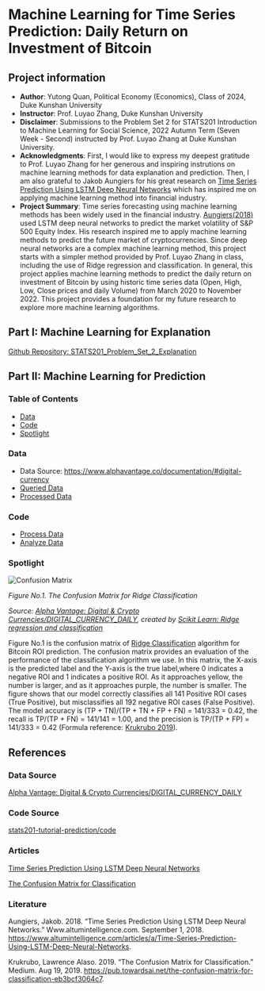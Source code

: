 # Machine Learning for Time Series Prediction: Daily Return on Investment of Bitcoin
## Project information
- **Author**: Yutong Quan, Political Economy (Economics), Class of 2024, Duke Kunshan University
- **Instructor**: Prof. Luyao Zhang, Duke Kunshan University
- **Disclaimer**: Submissions to the Problem Set 2 for STATS201 Introduction to Machine Learning for Social Science, 2022 Autumn Term (Seven Week - Second) instructed by Prof. Luyao Zhang at Duke Kunshan University.
- **Acknowledgments**: First, I would like to express my deepest gratitude to Prof. Luyao Zhang for her generous and inspiring instrutions on machine learning methods for data explanation and prediction. Then, I am also grateful to Jakob Aungiers for his great research on [Time Series Prediction Using LSTM Deep Neural Networks](https://www.altumintelligence.com/articles/a/Time-Series-Prediction-Using-LSTM-Deep-Neural-Networks) which has inspired me on applying machine learning method into financial industry.
- **Project Summary**: Time series forecasting using machine learning methods has been widely used in the financial industry. [Aungiers(2018)](https://www.altumintelligence.com/articles/a/Time-Series-Prediction-Using-LSTM-Deep-Neural-Networks) used LSTM deep neural networks to predict the market volatility of S&P 500 Equity Index. His research inspired me to apply machine learning methods to predict the future market of cryptocurrencies. Since deep neural networks are a complex machine learning method, this project starts with a simpler method provided by Prof. Luyao Zhang in class, including the use of Ridge regression and classification. In general, this project applies machine learning methods to predict the daily return on investment of Bitcoin by using historic time series data (Open, High, Low, Close prices and daily Volume) from March 2020 to November 2022. This project provides a foundation for my future research to explore more machine learning algorithms.

## Part I: Machine Learning for Explanation
[Github Repository: STATS201_Problem_Set_2_Explanation](https://github.com/yutongquan/STATS201_Problem_Set_2_Explanation)

## Part II: Machine Learning for Prediction

### Table of Contents
- [Data](https://github.com/yutongquan/STATS201_Problem_Set_2/tree/main/Data)
- [Code](https://github.com/yutongquan/STATS201_Problem_Set_2/tree/main/Code)
- [Spotlight](https://github.com/yutongquan/STATS201_Problem_Set_2/tree/main/Spotlight)

### Data
- Data Source: https://www.alphavantage.co/documentation/#digital-currency
- [Queried Data](https://github.com/yutongquan/STATS201_Problem_Set_2/tree/main/Data/queried_data)
- [Processed Data](https://github.com/yutongquan/STATS201_Problem_Set_2/tree/main/Data/processed_data)

### Code
- [Process Data](https://github.com/yutongquan/STATS201_Problem_Set_2/blob/main/Code/Process_Data.ipynb)
- [Analyze Data](https://github.com/yutongquan/STATS201_Problem_Set_2/blob/main/Code/Analyze_Data.ipynb)

### Spotlight
![Confusion Matrix](https://github.com/yutongquan/STATS201_Problem_Set_2/blob/main/Spotlight/Confusion%20Matrix_Ridge%20Classfier.png)

*Figure No.1. The Confusion Matrix for Ridge Classification*

*Source: [Alpha Vantage: Digital & Crypto Currencies/DIGITAL_CURRENCY_DAILY](https://www.alphavantage.co/documentation/#digital-currency), created by [Scikit Learn: Ridge regression and classification](https://scikit-learn.org/stable/modules/linear_model.html#ridge-regression-and-classification)*

Figure No.1 is the confusion matrix of [Ridge Classification](https://scikit-learn.org/stable/modules/linear_model.html#ridge-regression-and-classification) algorithm for Bitcoin ROI prediction. The confusion matrix provides an evaluation of the performance of the classification algorithm we use. In this matrix, the X-axis is the predicted label and the Y-axis is the true label,where 0 indicates a negative ROI and 1 indicates a positive ROI. As it approaches yellow, the number is larger, and as it approaches purple, the number is smaller. The figure shows that our model correctly classifies all 141 Positive ROI cases (True Positive), but misclassifies all 192 negative ROI cases (False Positive). The model accuracy is (TP + TN)/(TP + TN + FP + FN) = 141/333 = 0.42, the recall is TP/(TP + FN) = 141/141 = 1.00, and the precision is TP/(TP + FP) = 141/333 = 0.42 (Formula reference: [Krukrubo 2019](https://pub.towardsai.net/the-confusion-matrix-for-classification-eb3bcf3064c7)).

## References

### Data Source
[Alpha Vantage: Digital & Crypto Currencies/DIGITAL_CURRENCY_DAILY](https://www.alphavantage.co/documentation/#digital-currency)
### Code Source
[stats201-tutorial-prediction/code](https://github.com/Rising-Stars-by-Sunshine/stats201-tutorial-prediction/tree/main/code)
### Articles
[Time Series Prediction Using LSTM Deep Neural Networks](https://www.altumintelligence.com/articles/a/Time-Series-Prediction-Using-LSTM-Deep-Neural-Networks)

[The Confusion Matrix for Classification](https://pub.towardsai.net/the-confusion-matrix-for-classification-eb3bcf3064c7)
### Literature
Aungiers, Jakob. 2018. “Time Series Prediction Using LSTM Deep Neural Networks.” Www.altumintelligence.com. September 1, 2018. https://www.altumintelligence.com/articles/a/Time-Series-Prediction-Using-LSTM-Deep-Neural-Networks.

Krukrubo, Lawrence Alaso. 2019. “The Confusion Matrix for Classification.” Medium. Aug 19, 2019. https://pub.towardsai.net/the-confusion-matrix-for-classification-eb3bcf3064c7.
